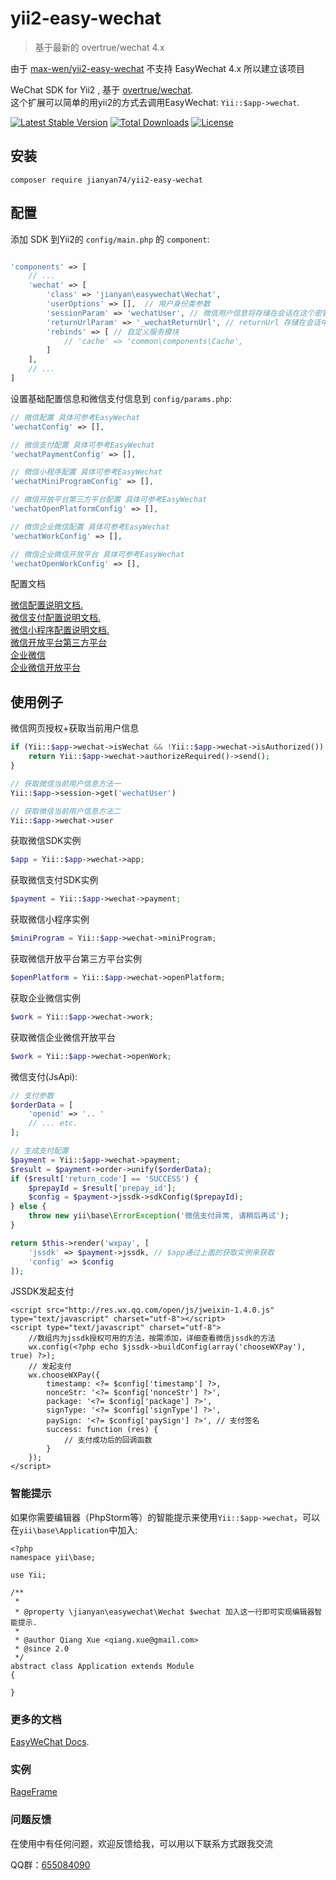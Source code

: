 # yii2-easy-wechat

> 基于最新的 overtrue/wechat 4.x

由于 [max-wen/yii2-easy-wechat](https://github.com/max-wen/yii2-easy-wechat) 不支持 EasyWechat 4.x 所以建立该项目

WeChat SDK for Yii2 , 基于 [overtrue/wechat](https://github.com/overtrue/wechat).     
这个扩展可以简单的用yii2的方式去调用EasyWechat:   `Yii::$app->wechat`.   

[![Latest Stable Version](https://poser.pugx.org/jianyan74/yii2-easy-wechat/v/stable)](https://packagist.org/packages/jianyan74/yii2-easy-wechat)
[![Total Downloads](https://poser.pugx.org/jianyan74/yii2-easy-wechat/downloads)](https://packagist.org/packages/jianyan74/yii2-easy-wechat)
[![License](https://poser.pugx.org/jianyan74/yii2-easy-wechat/license)](https://packagist.org/packages/jianyan74/yii2-easy-wechat)

## 安装
```
composer require jianyan74/yii2-easy-wechat
```

## 配置

添加 SDK 到Yii2的 `config/main.php` 的 `component`:

```php

'components' => [
	// ...
	'wechat' => [
		'class' => 'jianyan\easywechat\Wechat',
		'userOptions' => [],  // 用户身份类参数
		'sessionParam' => 'wechatUser', // 微信用户信息将存储在会话在这个密钥
		'returnUrlParam' => '_wechatReturnUrl', // returnUrl 存储在会话中
		'rebinds' => [ // 自定义服务模块 
		    // 'cache' => 'common\components\Cache',
		]
	],
	// ...
]
```

设置基础配置信息和微信支付信息到 `config/params.php`:
```php
// 微信配置 具体可参考EasyWechat 
'wechatConfig' => [],

// 微信支付配置 具体可参考EasyWechat
'wechatPaymentConfig' => [],

// 微信小程序配置 具体可参考EasyWechat
'wechatMiniProgramConfig' => [],

// 微信开放平台第三方平台配置 具体可参考EasyWechat
'wechatOpenPlatformConfig' => [],

// 微信企业微信配置 具体可参考EasyWechat
'wechatWorkConfig' => [],

// 微信企业微信开放平台 具体可参考EasyWechat
'wechatOpenWorkConfig' => [],
```

配置文档

[微信配置说明文档.](https://www.easywechat.com/docs/master/official-account/configuration)  
[微信支付配置说明文档.](https://www.easywechat.com/docs/master/payment/jssdk)  
[微信小程序配置说明文档.](https://www.easywechat.com/docs/master/mini-program/index)  
[微信开放平台第三方平台](https://www.easywechat.com/docs/master/open-platform/index)  
[企业微信](https://www.easywechat.com/docs/master/wework/index)  
[企业微信开放平台](https://www.easywechat.com/docs/master/open-work/index)

## 使用例子


微信网页授权+获取当前用户信息

```php
if (Yii::$app->wechat->isWechat && !Yii::$app->wechat->isAuthorized()) {
    return Yii::$app->wechat->authorizeRequired()->send();
}

// 获取微信当前用户信息方法一
Yii::$app->session->get('wechatUser')

// 获取微信当前用户信息方法二
Yii::$app->wechat->user
```
获取微信SDK实例

```php
$app = Yii::$app->wechat->app;
```
获取微信支付SDK实例

```php
$payment = Yii::$app->wechat->payment;
```
获取微信小程序实例

```php
$miniProgram = Yii::$app->wechat->miniProgram;
```

获取微信开放平台第三方平台实例

```php
$openPlatform = Yii::$app->wechat->openPlatform;
```

获取企业微信实例

```php
$work = Yii::$app->wechat->work;
```

获取微信企业微信开放平台

```php
$work = Yii::$app->wechat->openWork;
```


微信支付(JsApi):

```php
// 支付参数
$orderData = [ 
    'openid' => '.. '
    // ... etc. 
];

// 生成支付配置
$payment = Yii::$app->wechat->payment;
$result = $payment->order->unify($orderData);
if ($result['return_code'] == 'SUCCESS') {
    $prepayId = $result['prepay_id'];
    $config = $payment->jssdk->sdkConfig($prepayId);
} else {
    throw new yii\base\ErrorException('微信支付异常, 请稍后再试');
}  

return $this->render('wxpay', [
    'jssdk' => $payment->jssdk, // $app通过上面的获取实例来获取
    'config' => $config
]);

```

JSSDK发起支付
```
<script src="http://res.wx.qq.com/open/js/jweixin-1.4.0.js" type="text/javascript" charset="utf-8"></script>
<script type="text/javascript" charset="utf-8">
    //数组内为jssdk授权可用的方法，按需添加，详细查看微信jssdk的方法
    wx.config(<?php echo $jssdk->buildConfig(array('chooseWXPay'), true) ?>);
    // 发起支付
    wx.chooseWXPay({
        timestamp: <?= $config['timestamp'] ?>,
        nonceStr: '<?= $config['nonceStr'] ?>',
        package: '<?= $config['package'] ?>',
        signType: '<?= $config['signType'] ?>',
        paySign: '<?= $config['paySign'] ?>', // 支付签名
        success: function (res) {
            // 支付成功后的回调函数
        }
    });
</script>
```

### 智能提示

如果你需要编辑器（PhpStorm等）的智能提示来使用`Yii::$app->wechat`，可以在`yii\base\Application`中加入:
```
<?php
namespace yii\base;

use Yii;

/**
 *
 * @property \jianyan\easywechat\Wechat $wechat 加入这一行即可实现编辑器智能提示.
 *
 * @author Qiang Xue <qiang.xue@gmail.com>
 * @since 2.0
 */
abstract class Application extends Module
{

}
```

### 更多的文档

 [EasyWeChat Docs](https://www.easywechat.com/docs/master).
 
 ### 实例

 [RageFrame](https://github.com/jianyan74/rageframe2)

### 问题反馈

在使用中有任何问题，欢迎反馈给我，可以用以下联系方式跟我交流

QQ群：[655084090](https://jq.qq.com/?_wv=1027&k=4BeVA2r)

